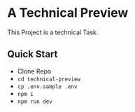 # A Technical Preview

This Project is a technical Task.

## Quick Start

- Clone Repo
- `cd technical-preview`
- `cp .env.sample .env`
- `npm i`
- `npm run dev`
